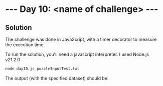 # --- Day 10: \<name of challenge\> ---

## Solution

The challenge was done in JavaScript, with a timer decorator to measure the execution time.

To run the solution, you'll need a javascript interpreter. I used Node.js v21.2.0

```zsh
node day10.js puzzleInputTest.txt
```

The output (with the specified dataset) should be:

```zsh

```
